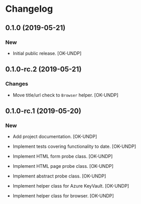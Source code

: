 # Changelog

## 0.1.0 (2019-05-21)

### New

* Initial public release. [OK-UNDP]

## 0.1.0-rc.2 (2019-05-21)

### Changes

* Move title/url check to `Browser` helper. [OK-UNDP]


## 0.1.0-rc.1 (2019-05-20)

### New

* Add project documentation. [OK-UNDP]

* Implement tests covering functionality to date. [OK-UNDP]

* Implement HTML form probe class. [OK-UNDP]

* Implement HTML page probe class. [OK-UNDP]

* Implement abstract probe class. [OK-UNDP]

* Implement helper class for Azure KeyVault. [OK-UNDP]

* Implement helper class for browser. [OK-UNDP]


